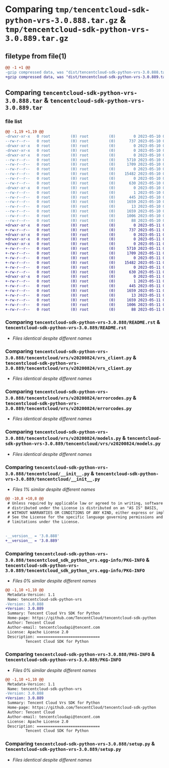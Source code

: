 # Comparing `tmp/tencentcloud-sdk-python-vrs-3.0.888.tar.gz` & `tmp/tencentcloud-sdk-python-vrs-3.0.889.tar.gz`

## filetype from file(1)

```diff
@@ -1 +1 @@
-gzip compressed data, was "dist/tencentcloud-sdk-python-vrs-3.0.888.tar", last modified: Wed May 10 02:59:48 2023, max compression
+gzip compressed data, was "dist/tencentcloud-sdk-python-vrs-3.0.889.tar", last modified: Thu May 11 03:28:52 2023, max compression
```

## Comparing `tencentcloud-sdk-python-vrs-3.0.888.tar` & `tencentcloud-sdk-python-vrs-3.0.889.tar`

### file list

```diff
@@ -1,19 +1,19 @@
-drwxr-xr-x   0 root         (0) root         (0)        0 2023-05-10 02:59:48.000000 tencentcloud-sdk-python-vrs-3.0.888/
--rw-r--r--   0 root         (0) root         (0)      737 2023-05-10 02:59:48.000000 tencentcloud-sdk-python-vrs-3.0.888/README.rst
-drwxr-xr-x   0 root         (0) root         (0)        0 2023-05-10 02:59:48.000000 tencentcloud-sdk-python-vrs-3.0.888/tencentcloud/
-drwxr-xr-x   0 root         (0) root         (0)        0 2023-05-10 02:59:48.000000 tencentcloud-sdk-python-vrs-3.0.888/tencentcloud/vrs/
-drwxr-xr-x   0 root         (0) root         (0)        0 2023-05-10 02:59:48.000000 tencentcloud-sdk-python-vrs-3.0.888/tencentcloud/vrs/v20200824/
--rw-r--r--   0 root         (0) root         (0)     5710 2023-05-10 02:59:48.000000 tencentcloud-sdk-python-vrs-3.0.888/tencentcloud/vrs/v20200824/vrs_client.py
--rw-r--r--   0 root         (0) root         (0)     1709 2023-05-10 02:59:48.000000 tencentcloud-sdk-python-vrs-3.0.888/tencentcloud/vrs/v20200824/errorcodes.py
--rw-r--r--   0 root         (0) root         (0)        0 2023-05-10 02:59:48.000000 tencentcloud-sdk-python-vrs-3.0.888/tencentcloud/vrs/v20200824/__init__.py
--rw-r--r--   0 root         (0) root         (0)    15482 2023-05-10 02:59:48.000000 tencentcloud-sdk-python-vrs-3.0.888/tencentcloud/vrs/v20200824/models.py
--rw-r--r--   0 root         (0) root         (0)        0 2023-05-10 02:59:48.000000 tencentcloud-sdk-python-vrs-3.0.888/tencentcloud/vrs/__init__.py
--rw-r--r--   0 root         (0) root         (0)      630 2023-05-10 02:59:48.000000 tencentcloud-sdk-python-vrs-3.0.888/tencentcloud/__init__.py
-drwxr-xr-x   0 root         (0) root         (0)        0 2023-05-10 02:59:48.000000 tencentcloud-sdk-python-vrs-3.0.888/tencentcloud_sdk_python_vrs.egg-info/
--rw-r--r--   0 root         (0) root         (0)        1 2023-05-10 02:59:48.000000 tencentcloud-sdk-python-vrs-3.0.888/tencentcloud_sdk_python_vrs.egg-info/dependency_links.txt
--rw-r--r--   0 root         (0) root         (0)      445 2023-05-10 02:59:48.000000 tencentcloud-sdk-python-vrs-3.0.888/tencentcloud_sdk_python_vrs.egg-info/SOURCES.txt
--rw-r--r--   0 root         (0) root         (0)     1659 2023-05-10 02:59:48.000000 tencentcloud-sdk-python-vrs-3.0.888/tencentcloud_sdk_python_vrs.egg-info/PKG-INFO
--rw-r--r--   0 root         (0) root         (0)       13 2023-05-10 02:59:48.000000 tencentcloud-sdk-python-vrs-3.0.888/tencentcloud_sdk_python_vrs.egg-info/top_level.txt
--rw-r--r--   0 root         (0) root         (0)     1659 2023-05-10 02:59:48.000000 tencentcloud-sdk-python-vrs-3.0.888/PKG-INFO
--rw-r--r--   0 root         (0) root         (0)     1006 2023-05-10 02:59:48.000000 tencentcloud-sdk-python-vrs-3.0.888/setup.py
--rw-r--r--   0 root         (0) root         (0)       88 2023-05-10 02:59:48.000000 tencentcloud-sdk-python-vrs-3.0.888/setup.cfg
+drwxr-xr-x   0 root         (0) root         (0)        0 2023-05-11 03:28:52.000000 tencentcloud-sdk-python-vrs-3.0.889/
+-rw-r--r--   0 root         (0) root         (0)      737 2023-05-11 03:28:52.000000 tencentcloud-sdk-python-vrs-3.0.889/README.rst
+drwxr-xr-x   0 root         (0) root         (0)        0 2023-05-11 03:28:52.000000 tencentcloud-sdk-python-vrs-3.0.889/tencentcloud/
+drwxr-xr-x   0 root         (0) root         (0)        0 2023-05-11 03:28:52.000000 tencentcloud-sdk-python-vrs-3.0.889/tencentcloud/vrs/
+drwxr-xr-x   0 root         (0) root         (0)        0 2023-05-11 03:28:52.000000 tencentcloud-sdk-python-vrs-3.0.889/tencentcloud/vrs/v20200824/
+-rw-r--r--   0 root         (0) root         (0)     5710 2023-05-11 03:28:52.000000 tencentcloud-sdk-python-vrs-3.0.889/tencentcloud/vrs/v20200824/vrs_client.py
+-rw-r--r--   0 root         (0) root         (0)     1709 2023-05-11 03:28:52.000000 tencentcloud-sdk-python-vrs-3.0.889/tencentcloud/vrs/v20200824/errorcodes.py
+-rw-r--r--   0 root         (0) root         (0)        0 2023-05-11 03:28:52.000000 tencentcloud-sdk-python-vrs-3.0.889/tencentcloud/vrs/v20200824/__init__.py
+-rw-r--r--   0 root         (0) root         (0)    15482 2023-05-11 03:28:52.000000 tencentcloud-sdk-python-vrs-3.0.889/tencentcloud/vrs/v20200824/models.py
+-rw-r--r--   0 root         (0) root         (0)        0 2023-05-11 03:28:52.000000 tencentcloud-sdk-python-vrs-3.0.889/tencentcloud/vrs/__init__.py
+-rw-r--r--   0 root         (0) root         (0)      630 2023-05-11 03:28:52.000000 tencentcloud-sdk-python-vrs-3.0.889/tencentcloud/__init__.py
+drwxr-xr-x   0 root         (0) root         (0)        0 2023-05-11 03:28:52.000000 tencentcloud-sdk-python-vrs-3.0.889/tencentcloud_sdk_python_vrs.egg-info/
+-rw-r--r--   0 root         (0) root         (0)        1 2023-05-11 03:28:52.000000 tencentcloud-sdk-python-vrs-3.0.889/tencentcloud_sdk_python_vrs.egg-info/dependency_links.txt
+-rw-r--r--   0 root         (0) root         (0)      445 2023-05-11 03:28:52.000000 tencentcloud-sdk-python-vrs-3.0.889/tencentcloud_sdk_python_vrs.egg-info/SOURCES.txt
+-rw-r--r--   0 root         (0) root         (0)     1659 2023-05-11 03:28:52.000000 tencentcloud-sdk-python-vrs-3.0.889/tencentcloud_sdk_python_vrs.egg-info/PKG-INFO
+-rw-r--r--   0 root         (0) root         (0)       13 2023-05-11 03:28:52.000000 tencentcloud-sdk-python-vrs-3.0.889/tencentcloud_sdk_python_vrs.egg-info/top_level.txt
+-rw-r--r--   0 root         (0) root         (0)     1659 2023-05-11 03:28:52.000000 tencentcloud-sdk-python-vrs-3.0.889/PKG-INFO
+-rw-r--r--   0 root         (0) root         (0)     1006 2023-05-11 03:28:52.000000 tencentcloud-sdk-python-vrs-3.0.889/setup.py
+-rw-r--r--   0 root         (0) root         (0)       88 2023-05-11 03:28:52.000000 tencentcloud-sdk-python-vrs-3.0.889/setup.cfg
```

### Comparing `tencentcloud-sdk-python-vrs-3.0.888/README.rst` & `tencentcloud-sdk-python-vrs-3.0.889/README.rst`

 * *Files identical despite different names*

### Comparing `tencentcloud-sdk-python-vrs-3.0.888/tencentcloud/vrs/v20200824/vrs_client.py` & `tencentcloud-sdk-python-vrs-3.0.889/tencentcloud/vrs/v20200824/vrs_client.py`

 * *Files identical despite different names*

### Comparing `tencentcloud-sdk-python-vrs-3.0.888/tencentcloud/vrs/v20200824/errorcodes.py` & `tencentcloud-sdk-python-vrs-3.0.889/tencentcloud/vrs/v20200824/errorcodes.py`

 * *Files identical despite different names*

### Comparing `tencentcloud-sdk-python-vrs-3.0.888/tencentcloud/vrs/v20200824/models.py` & `tencentcloud-sdk-python-vrs-3.0.889/tencentcloud/vrs/v20200824/models.py`

 * *Files identical despite different names*

### Comparing `tencentcloud-sdk-python-vrs-3.0.888/tencentcloud/__init__.py` & `tencentcloud-sdk-python-vrs-3.0.889/tencentcloud/__init__.py`

 * *Files 1% similar despite different names*

```diff
@@ -10,8 +10,8 @@
 # Unless required by applicable law or agreed to in writing, software
 # distributed under the License is distributed on an "AS IS" BASIS,
 # WITHOUT WARRANTIES OR CONDITIONS OF ANY KIND, either express or implied.
 # See the License for the specific language governing permissions and
 # limitations under the License.
 
 
-__version__ = '3.0.888'
+__version__ = '3.0.889'
```

### Comparing `tencentcloud-sdk-python-vrs-3.0.888/tencentcloud_sdk_python_vrs.egg-info/PKG-INFO` & `tencentcloud-sdk-python-vrs-3.0.889/tencentcloud_sdk_python_vrs.egg-info/PKG-INFO`

 * *Files 0% similar despite different names*

```diff
@@ -1,10 +1,10 @@
 Metadata-Version: 1.1
 Name: tencentcloud-sdk-python-vrs
-Version: 3.0.888
+Version: 3.0.889
 Summary: Tencent Cloud Vrs SDK for Python
 Home-page: https://github.com/TencentCloud/tencentcloud-sdk-python
 Author: Tencent Cloud
 Author-email: tencentcloudapi@tencent.com
 License: Apache License 2.0
 Description: ============================
         Tencent Cloud SDK for Python
```

### Comparing `tencentcloud-sdk-python-vrs-3.0.888/PKG-INFO` & `tencentcloud-sdk-python-vrs-3.0.889/PKG-INFO`

 * *Files 0% similar despite different names*

```diff
@@ -1,10 +1,10 @@
 Metadata-Version: 1.1
 Name: tencentcloud-sdk-python-vrs
-Version: 3.0.888
+Version: 3.0.889
 Summary: Tencent Cloud Vrs SDK for Python
 Home-page: https://github.com/TencentCloud/tencentcloud-sdk-python
 Author: Tencent Cloud
 Author-email: tencentcloudapi@tencent.com
 License: Apache License 2.0
 Description: ============================
         Tencent Cloud SDK for Python
```

### Comparing `tencentcloud-sdk-python-vrs-3.0.888/setup.py` & `tencentcloud-sdk-python-vrs-3.0.889/setup.py`

 * *Files identical despite different names*

